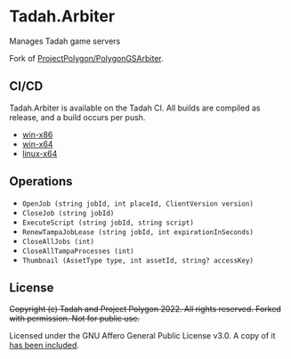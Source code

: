 # Tadah.Arbiter
Manages Tadah game servers

Fork of [ProjectPolygon/PolygonGSArbiter](https://github.com/ProjectPolygon/PolygonGSArbiter).

## CI/CD
Tadah.Arbiter is available on the Tadah CI. All builds are compiled as release, and a build occurs per push.

- [win-x86](https://ci.tadah.sipr/buildConfiguration/Tadah_Arbiter_WinX86)
- [win-x64](https://ci.tadah.sipr/buildConfiguration/Tadah_Arbiter_WinX64)
- [linux-x64](https://ci.tadah.sipr/buildConfiguration/Tadah_Arbiter_LinuxX64)

## Operations
- `OpenJob (string jobId, int placeId, ClientVersion version)`
- `CloseJob (string jobId)`
- `ExecuteScript (string jobId, string script)`
- `RenewTampaJobLease (string jobId, int expirationInSeconds)`
- `CloseAllJobs (int)`
- `CloseAllTampaProcesses (int)`
- `Thumbnail (AssetType type, int assetId, string? accessKey)`

## License
~~Copyright (c) Tadah and Project Polygon 2022. All rights reserved. Forked with permission. Not for public use.~~

Licensed under the GNU Affero General Public License v3.0. A copy of it [has been included](https://github.com/tadah-foss/arbiter/blob/trunk/LICENSE).
